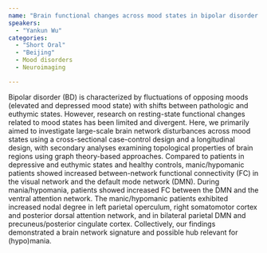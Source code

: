 ```yaml
---
name: "Brain functional changes across mood states in bipolar disorder: from a large-scale network perspective"
speakers:
  - "Yankun Wu"
categories:
  - "Short Oral"
  - "Beijing"
  - Mood disorders
  - Neuroimaging

---
```


Bipolar disorder (BD) is characterized by fluctuations of opposing moods (elevated and depressed mood state) with shifts between pathologic and euthymic states. However, research on resting-state functional changes related to mood states has been limited and divergent. Here, we primarily aimed to investigate large-scale brain network disturbances across mood states using a cross-sectional case-control design and a longitudinal design, with secondary analyses examining topological properties of brain regions using graph theory-based approaches. Compared to patients in depressive and euthymic states and healthy controls, manic/hypomanic patients showed increased between-network functional connectivity (FC) in the visual network and the default mode network (DMN). During mania/hypomania, patients showed increased FC between the DMN and the ventral attention network. The manic/hypomanic patients exhibited increased nodal degree in left parietal operculum, right somatomotor cortex and posterior dorsal attention network, and in bilateral parietal DMN and precuneus/posterior cingulate cortex. Collectively, our findings demonstrated a brain network signature and possible hub relevant for (hypo)mania.
